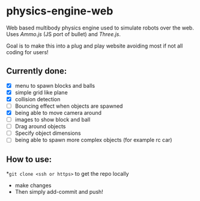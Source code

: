 # physics-engine-web
Web based multibody physics engine used to simulate robots over the web. Uses *Ammo.js* (JS port of bullet) and *Three.js*.

Goal is to make this into a plug and play website avoiding most if not all coding for users!

## Currently done:
- [x] menu to spawn blocks and balls
- [x] simple grid like plane 
- [x] collision detection
- [ ] Bouncing effect when objects are spawned
- [x] being able to move camera around
- [ ] images to show block and ball
- [ ] Drag around objects
- [ ] Specify object dimensions
- [ ] being able to spawn more complex objects (for example rc car)

## How to use:
 *`git clone <ssh or https>` to get the repo locally
 * make changes
 * Then simply add-commit and push!

